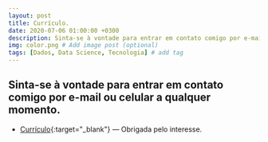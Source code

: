 ```yaml
---
layout: post
title: Currículo.
date: 2020-07-06 01:00:00 +0300
description: Sinta-se à vontade para entrar em contato comigo por e-mail a qualquer momento. # Add post description (optional)
img: color.png # Add image post (optional)
tags: [Dados, Data Science, Tecnologia] # add tag
---
```


## Sinta-se à vontade para entrar em contato comigo por e-mail ou celular a qualquer momento.

*  [Currículo](https://drive.google.com/file/d/1NEoDV2NKHSTW_Jp3kjcEsw0EtvhVNIvQ/view?usp=sharing){:target="_blank"} — Obrigada pelo interesse.